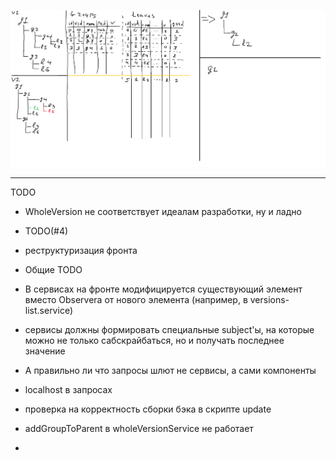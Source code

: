 ![Alt text](ActionSchema.png?raw=true "Schema")

----------
TODO
- WholeVersion не соответствует идеалам разработки, ну и ладно

- TODO(#4)

- реструктуризация фронта

- Общие TODO
- В сервисах на фронте модифицируется существующий элемент вместо Observera от нового элемента (например, в versions-list.service)
- сервисы должны формировать специальные subject'ы, на которые можно не только сабскрайбаться, но и получать последнее значение
- А правильно ли что запросы шлют не сервисы, а сами компоненты
- localhost в запросах
- проверка на корректность сборки бэка в скрипте update
- addGroupToParent в wholeVersionService не работает
-    <!-- <expand-block
      *ngIf="isExpandButtonShowed()"
      [isContentShowed]="isContentShowed()"
      (localShowChange)="changeLocalContentShow($event)"
      (globalShowChange)="changeGlobalContentShow($event)"></expand-block> - в group-movement-node и previous-version-node
- Можно выбрать рут при передвижении лифа, надо исправить наследованием/композицией d group-movement-node
- PreviousVersionModalData может не существовать (можно получать версию из сервиса)
- Можно добавить модель для возврата из модалки значения + родитель 
- перенос expandMap в сервис?
- общие стили для иерархии групп

- мув группы и order?

TODO далеко
- Другие типы лифов
- Очень много DTO
- наименования версий
- Лифы в руте
- Удаление группы ("на совсем")
- а нужно ли валидировать модели на существование? (а где граница между 400 и 500?)